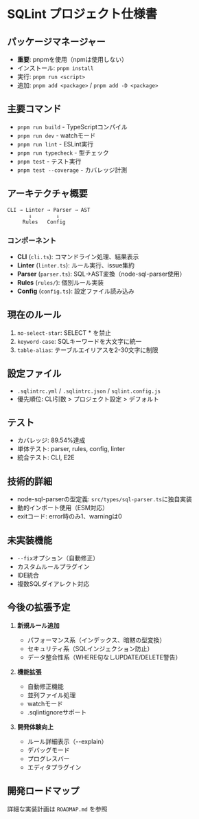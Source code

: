 # SQLint プロジェクト仕様書

## パッケージマネージャー
- **重要**: pnpmを使用（npmは使用しない）
- インストール: `pnpm install`
- 実行: `pnpm run <script>`
- 追加: `pnpm add <package>` / `pnpm add -D <package>`

## 主要コマンド
- `pnpm run build` - TypeScriptコンパイル
- `pnpm run dev` - watchモード
- `pnpm run lint` - ESLint実行
- `pnpm run typecheck` - 型チェック
- `pnpm test` - テスト実行
- `pnpm test --coverage` - カバレッジ計測

## アーキテクチャ概要
```
CLI → Linter → Parser → AST
       ↓        ↓
     Rules   Config
```

### コンポーネント
- **CLI** (`cli.ts`): コマンドライン処理、結果表示
- **Linter** (`linter.ts`): ルール実行、issue集約
- **Parser** (`parser.ts`): SQL→AST変換（node-sql-parser使用）
- **Rules** (`rules/`): 個別ルール実装
- **Config** (`config.ts`): 設定ファイル読み込み

## 現在のルール
1. `no-select-star`: SELECT * を禁止
2. `keyword-case`: SQLキーワードを大文字に統一
3. `table-alias`: テーブルエイリアスを2-30文字に制限

## 設定ファイル
- `.sqlintrc.yml` / `.sqlintrc.json` / `sqlint.config.js`
- 優先順位: CLI引数 > プロジェクト設定 > デフォルト

## テスト
- カバレッジ: 89.54%達成
- 単体テスト: parser, rules, config, linter
- 統合テスト: CLI, E2E

## 技術的詳細
- node-sql-parserの型定義: `src/types/sql-parser.ts`に独自実装
- 動的インポート使用（ESM対応）
- exitコード: error時のみ1、warningは0

## 未実装機能
- `--fix`オプション（自動修正）
- カスタムルールプラグイン
- IDE統合
- 複数SQLダイアレクト対応

## 今後の拡張予定
1. **新規ルール追加**
   - パフォーマンス系（インデックス、暗黙の型変換）
   - セキュリティ系（SQLインジェクション防止）
   - データ整合性系（WHERE句なしUPDATE/DELETE警告）

2. **機能拡張**
   - 自動修正機能
   - 並列ファイル処理
   - watchモード
   - .sqlintignoreサポート

3. **開発体験向上**
   - ルール詳細表示（--explain）
   - デバッグモード
   - プログレスバー
   - エディタプラグイン

## 開発ロードマップ
詳細な実装計画は `ROADMAP.md` を参照

